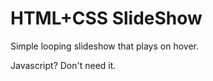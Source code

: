 HTML+CSS SlideShow
============

Simple looping slideshow that plays on hover.

Javascript? Don't need it.